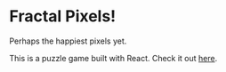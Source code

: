 # Fractal Pixels!

Perhaps the happiest pixels yet.

This is a puzzle game built with React. Check it out [here](quevivasbien.github.io/fractal-pixels/).
